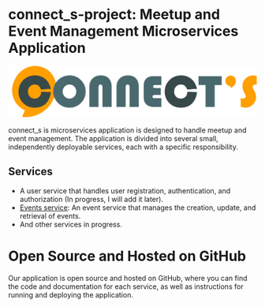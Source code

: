 # connect_s-project: Meetup and Event Management Microservices Application
![Alt Text](https://github.com/said1993/connect_s-project/blob/main/connects_logo-7.png)

connect_s is microservices application is designed to handle meetup and event management. The application is divided into several small, independently deployable services, each with a specific responsibility.

## Services

- A user service that handles user registration, authentication, and authorization (In progress, I will add it later).
- [Events service](https://github.com/said1993/connect_s-events): An event service that manages the creation, update, and retrieval of events.
- And other services in progress.

# Open Source and Hosted on GitHub

Our application is open source and hosted on GitHub, where you can find the code and documentation for each service, as well as instructions for running and deploying the application.
